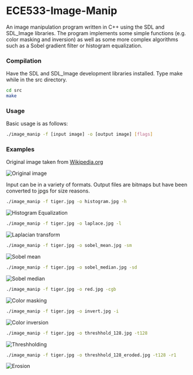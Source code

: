 ECE533-Image-Manip
========================

An image manipulation program written in C++ using the SDL and SDL_Image libraries. The program implements some simple functions (e.g. color masking and inversion) as well as some more complex algorithms such as a Sobel gradient filter or histogram equalization.

### Compilation

Have the SDL and SDL_Image development libraries installed. Type make while in the src directory.

```bash
cd src
make
```

### Usage

Basic usage is as follows:

```bash
./image_manip -f [input image] -o [output image] [flags]
```

### Examples

Original image taken from [Wikipedia.org](http://en.wikipedia.org/wiki/South_China_tiger#mediaviewer/File:2012_Suedchinesischer_Tiger.JPG)

![Original image](https://github.com/cparadis6191/ECE533-Image-Manip/blob/master/examples/tiger.jpg)

Input can be in a variety of formats. Output files are bitmaps but have been converted to jpgs for size reasons.

```bash
./image_manip -f tiger.jpg -o histogram.jpg -h
```
![Histogram Equalization](https://github.com/cparadis6191/ECE533-Image-Manip/blob/master/examples/histogram.jpg)

```bash
./image_manip -f tiger.jpg -o laplace.jpg -l
```
![Laplacian transform](https://github.com/cparadis6191/ECE533-Image-Manip/blob/master/examples/laplace.jpg)

```bash
./image_manip -f tiger.jpg -o sobel_mean.jpg -sm
```
![Sobel mean](https://github.com/cparadis6191/ECE533-Image-Manip/blob/master/examples/sobel_mean.jpg)

```bash
./image_manip -f tiger.jpg -o sobel_median.jpg -sd
```
![Sobel median](https://github.com/cparadis6191/ECE533-Image-Manip/blob/master/examples/sobel_median.jpg)

```bash
./image_manip -f tiger.jpg -o red.jpg -cgb
```
![Color masking](https://github.com/cparadis6191/ECE533-Image-Manip/blob/master/examples/red.jpg)

```bash
./image_manip -f tiger.jpg -o invert.jpg -i
```
![Color inversion](https://github.com/cparadis6191/ECE533-Image-Manip/blob/master/examples/invert.jpg)

```bash
./image_manip -f tiger.jpg -o threshhold_128.jpg -t128
```
![Threshholding](https://github.com/cparadis6191/ECE533-Image-Manip/blob/master/examples/threshhold_128.jpg)

```bash
./image_manip -f tiger.jpg -o threshhold_128_eroded.jpg -t128 -r1
```
![Erosion](https://github.com/cparadis6191/ECE533-Image-Manip/blob/master/examples/threshhold_128_eroded.jpg)
